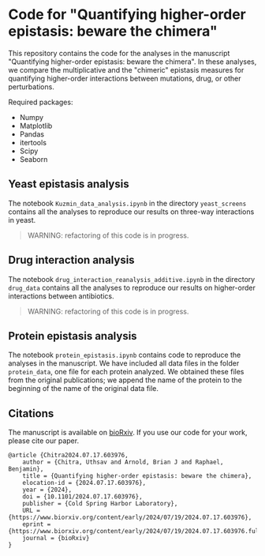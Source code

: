 # Code for "Quantifying higher-order epistasis: beware the chimera"

This repository contains the code for the analyses in the manuscript "Quantifying higher-order epistasis: beware the chimera". In these analyses, we compare the multiplicative and the "chimeric" epistasis measures for quantifying higher-order interactions between mutations, drug, or other perturbations.

Required packages:
* Numpy
* Matplotlib
* Pandas
* itertools
* Scipy
* Seaborn

## Yeast epistasis analysis

The notebook `Kuzmin_data_analysis.ipynb` in the directory `yeast_screens` contains all the analyses to reproduce our results on three-way interactions in yeast. 

> WARNING: refactoring of this code is in progress.

## Drug interaction analysis

The notebook `drug_interaction_reanalysis_additive.ipynb` in the directory `drug_data` contains all the analyses to reproduce our results on higher-order interactions between antibiotics. 

> WARNING: refactoring of this code is in progress.


## Protein epistasis analysis

The notebook `protein_epistasis.ipynb` contains code to reproduce the analyses in the manuscript. We have included all data files in the folder `protein_data`, one file for each protein analyzed. We obtained these files from the original publications; we append the name of the protein to the beginning of the name of the original data file.

## Citations

The manuscript is available on [bioRxiv](https://www.biorxiv.org/content/10.1101/2024.07.17.603976v1). If you use our code for your work, please cite our paper.

```
@article {Chitra2024.07.17.603976,
	author = {Chitra, Uthsav and Arnold, Brian J and Raphael, Benjamin},
	title = {Quantifying higher-order epistasis: beware the chimera},
	elocation-id = {2024.07.17.603976},
	year = {2024},
	doi = {10.1101/2024.07.17.603976},
	publisher = {Cold Spring Harbor Laboratory},
	URL = {https://www.biorxiv.org/content/early/2024/07/19/2024.07.17.603976},
	eprint = {https://www.biorxiv.org/content/early/2024/07/19/2024.07.17.603976.full.pdf},
	journal = {bioRxiv}
}

```
